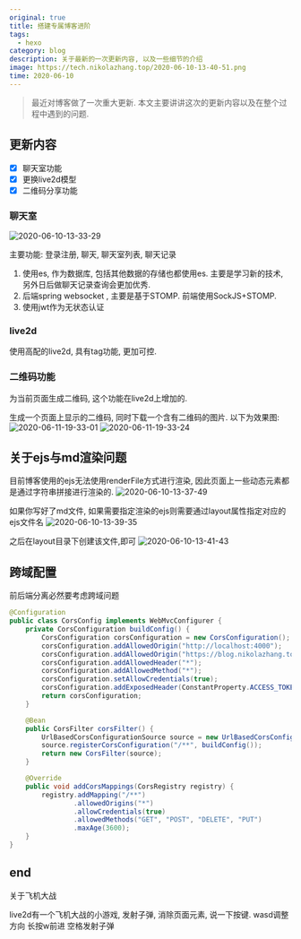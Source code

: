 ```yaml
---
original: true
title: 搭建专属博客进阶
tags:
  - hexo
category: blog
description: 关于最新的一次更新内容, 以及一些细节的介绍
image: https://tech.nikolazhang.top/2020-06-10-13-40-51.png
time: 2020-06-10
---
```



> 最近对博客做了一次重大更新. 本文主要讲讲这次的更新内容以及在整个过程中遇到的问题.

## 更新内容

- [x] 聊天室功能
- [x] 更换live2d模型
- [x] 二维码分享功能

### 聊天室

![2020-06-10-13-33-29](https://tech.nikolazhang.top/2020-06-10-13-33-29.png)

主要功能: 登录注册, 聊天, 聊天室列表, 聊天记录

1. 使用es, 作为数据库, 包括其他数据的存储也都使用es. 主要是学习新的技术, 另外日后做聊天记录查询会更加优秀.
2. 后端spring websocket , 主要是基于STOMP. 前端使用SockJS+STOMP.
3. 使用jwt作为无状态认证

### live2d

使用高配的live2d, 具有tag功能, 更加可控.

### 二维码功能

为当前页面生成二维码, 这个功能在live2d上增加的.

生成一个页面上显示的二维码, 同时下载一个含有二维码的图片.
以下为效果图:
![2020-06-11-19-33-01](https://tech.nikolazhang.top/2020-06-11-19-33-01.png)
![2020-06-11-19-33-24](https://tech.nikolazhang.top/2020-06-11-19-33-24.png)

## 关于ejs与md渲染问题

目前博客使用的ejs无法使用renderFile方式进行渲染, 因此页面上一些动态元素都是通过字符串拼接进行渲染的.
![2020-06-10-13-37-49](https://tech.nikolazhang.top/2020-06-10-13-37-49.png)

如果你写好了md文件, 如果需要指定渲染的ejs则需要通过layout属性指定对应的ejs文件名
![2020-06-10-13-39-35](https://tech.nikolazhang.top/2020-06-10-13-39-35.png)

之后在layout目录下创建该文件,即可
![2020-06-10-13-41-43](https://tech.nikolazhang.top/2020-06-10-13-41-43.png)

## 跨域配置

前后端分离必然要考虑跨域问题

```java
@Configuration
public class CorsConfig implements WebMvcConfigurer {
    private CorsConfiguration buildConfig() {
        CorsConfiguration corsConfiguration = new CorsConfiguration();
        corsConfiguration.addAllowedOrigin("http://localhost:4000");
        corsConfiguration.addAllowedOrigin("https://blog.nikolazhang.top");
        corsConfiguration.addAllowedHeader("*");
        corsConfiguration.addAllowedMethod("*");
        corsConfiguration.setAllowCredentials(true);
        corsConfiguration.addExposedHeader(ConstantProperty.ACCESS_TOKEN);
        return corsConfiguration;
    }

    @Bean
    public CorsFilter corsFilter() {
        UrlBasedCorsConfigurationSource source = new UrlBasedCorsConfigurationSource();
        source.registerCorsConfiguration("/**", buildConfig());
        return new CorsFilter(source);
    }

    @Override
    public void addCorsMappings(CorsRegistry registry) {
        registry.addMapping("/**")
                .allowedOrigins("*")
                .allowCredentials(true)
                .allowedMethods("GET", "POST", "DELETE", "PUT")
                .maxAge(3600);
    }
}
```

## end

关于飞机大战

live2d有一个飞机大战的小游戏, 发射子弹, 消除页面元素, 说一下按键.
wasd调整方向
长按w前进
空格发射子弹
